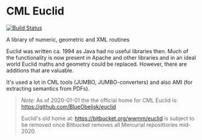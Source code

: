 # CML Euclid
[![Build Status](https://travis-ci.org/BlueObelisk/euclid.svg?branch=master)](https://travis-ci.org/BlueObelisk/euclid)

A library of numeric, geometric and XML routines

Euclid was written ca. 1994 as Java had no useful libraries then. Much of the functionality is now present in Apache and other libraries and in an ideal world Euclid maths and geometry could be replaced. However, there are additions that are valuable.

It's used a lot in CML tools (JUMBO, JUMBO-converters) and also AMI (for extracting semantics from PDFs).


> *Note:*
> As of 2020-01-01 the the official home for CML Euclid is:
> https://github.com/BlueObelisk/euclid
>
> Euclid's old home at: https://bitbucket.org/wwmm/euclid is subject to be removed
> once Bitbucket removes all Mercurial reposittories mid-2020.
